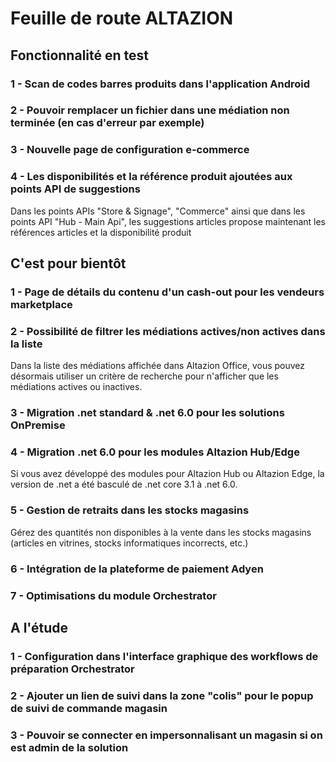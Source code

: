 <div class='roadmapPage'>
<h1>Feuille de route ALTAZION</h1>
<h2>Fonctionnalité en test</h2>
<div id="enTest">
<div class="item">
<h3>1 - Scan de codes barres produits dans l'application Android</h3>
</div>
<div class="item">
<h3>2 - Pouvoir remplacer un fichier dans une médiation non terminée (en cas d'erreur par exemple)</h3>
</div>
<div class="item">
<h3>3 - Nouvelle page de configuration e-commerce</h3>
</div>
<div class="item">
<h3>4 - Les disponibilités et la référence produit ajoutées aux points API de suggestions</h3>
<div>Dans les points APIs &quot;Store &amp; Signage&quot;, &quot;Commerce&quot; ainsi que dans les points API &quot;Hub - Main Api&quot;, les suggestions articles propose maintenant les références articles et la disponibilité produit </div>
</div>
</div>
<h2>C'est pour bientôt</h2>
<div id="bientot">
<div class="item">
<h3>1 - Page de détails du contenu d'un cash-out pour les vendeurs marketplace </h3>
</div>
<div class="item">
<h3>2 - Possibilité de filtrer les médiations actives/non actives dans la liste </h3>
<div>Dans la liste des médiations affichée dans Altazion Office, vous pouvez désormais utiliser un critère de recherche pour n'afficher que les médiations actives ou inactives. </div>
</div>
<div class="item">
<h3>3 - Migration .net standard & .net 6.0 pour les solutions OnPremise </h3>
</div>
<div class="item">
<h3>4 - Migration .net 6.0 pour les modules Altazion Hub/Edge </h3>
<div>Si vous avez développé des modules pour Altazion Hub ou Altazion Edge, la version de .net a été basculé de .net core 3.1 à .net 6.0. </div>
</div>
<div class="item">
<h3>5 - Gestion de retraits dans les stocks magasins </h3>
<div>Gérez des quantités non disponibles à la vente dans les stocks magasins (articles en vitrines, stocks informatiques incorrects, etc.) </div>
</div>
<div class="item">
<h3>6 - Intégration de la plateforme de paiement Adyen </h3>
</div>
<div class="item">
<h3>7 - Optimisations du module Orchestrator </h3>
</div>
</div>
<h2>A l'étude</h2>
<div id="etude">
<div class="item">
<h3>1 - Configuration dans l'interface graphique des workflows de préparation Orchestrator</h3>
</div>
<div class="item">
<h3>2 - Ajouter un lien de suivi dans la zone "colis" pour le popup de suivi de commande magasin</h3>
</div>
<div class="item">
<h3>3 - Pouvoir se connecter en impersonnalisant un magasin si on est admin de la solution</h3>
</div>
</div>
</div>

